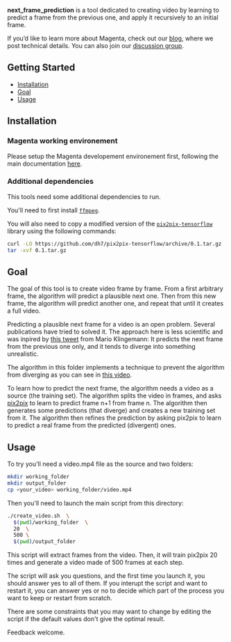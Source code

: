 **next_frame_prediction** is a tool dedicated to creating video by learning to predict
a frame from the previous one, and apply it recursively to an initial frame.

If you’d like to learn more about Magenta, check out our [blog](https://magenta.tensorflow.org),
where we post technical details.  You can also join our [discussion
group](https://groups.google.com/a/tensorflow.org/forum/#!forum/magenta-discuss).

## Getting Started

* [Installation](#installation)
* [Goal](#goal)
* [Usage](#usage)

## Installation

### Magenta working environement

Please setup the Magenta developement environement first, following the main documentation [here](https://github.com/tensorflow/magenta#development-environment).

### Additional dependencies

This tools need some additional dependencies to run.

You'll need to first install [`ffmpeg`](https://www.ffmpeg.org/download.html).

You will also need to copy a modified version of the [`pix2pix-tensorflow`](https://github.com/affinelayer/pix2pix-tensorflow) library using the following commands:

```bash
curl -LO https://github.com/dh7/pix2pix-tensorflow/archive/0.1.tar.gz
tar -xvf 0.1.tar.gz
```

## Goal

The goal of this tool is to create video frame by frame.
From a first arbitrary frame, the algorithm will predict a plausible next one.
Then from this new frame, the algorithm will predict another one, and repeat that until it creates a full video.

Predicting a plausible next frame for a video is an open problem. Several publications have tried to solved it.
The approach here is less scientific and was inpired by [this tweet](https://twitter.com/quasimondo/status/817382760037945344?lang=fr) from Mario Klingemann:
It predicts the next frame from the previous one only, and it tends to diverge into something unrealistic.

The algorithm in this folder implements a technique to prevent the algorithm from diverging as you can see in [this video](https://youtu.be/lr59AhOPgWQ).

To learn how to predict the next frame, the algorithm needs a video as a source (the training set).
The algorithm splits the video in frames, and asks [pix2pix](https://github.com/yenchenlin/pix2pix-tensorflow) to learn to predict frame n+1 from frame n.
The algorithm then generates some predictions (that diverge) and creates a new training set from it.
The algorithm then refines the prediction by asking pix2pix to learn to predict a real frame from the predicted (divergent) ones.

## Usage

To try you'll need a video.mp4 file as the source and two folders:

```bash
mkdir working_folder
mkdir output_folder
cp <your_video> working_folder/video.mp4
```

Then you'll need to launch the main script from this directory:
```bash
./create_video.sh  \
  $(pwd)/working_folder  \
  20  \
  500 \
  $(pwd)/output_folder
```

This script will extract frames from the video.
Then, it will train pix2pix 20 times and generate a video made of 500 frames at each step.

The script will ask you questions, and the first time you launch it, you should answer yes to all of them.
If you interupt the script and want to restart it, you can answer yes or no to decide which part of the process you want to keep or restart from scratch.

There are some constraints that you may want to change by editing the script if the default values don't give the optimal result.

Feedback welcome.
